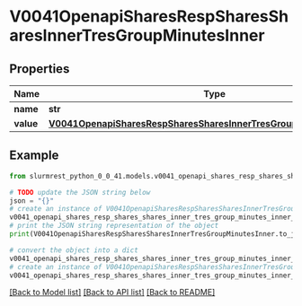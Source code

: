 # V0041OpenapiSharesRespSharesSharesInnerTresGroupMinutesInner


## Properties

Name | Type | Description | Notes
------------ | ------------- | ------------- | -------------
**name** | **str** | TRES name | [optional] 
**value** | [**V0041OpenapiSharesRespSharesSharesInnerTresGroupMinutesInnerValue**](V0041OpenapiSharesRespSharesSharesInnerTresGroupMinutesInnerValue.md) |  | [optional] 

## Example

```python
from slurmrest_python_0_0_41.models.v0041_openapi_shares_resp_shares_shares_inner_tres_group_minutes_inner import V0041OpenapiSharesRespSharesSharesInnerTresGroupMinutesInner

# TODO update the JSON string below
json = "{}"
# create an instance of V0041OpenapiSharesRespSharesSharesInnerTresGroupMinutesInner from a JSON string
v0041_openapi_shares_resp_shares_shares_inner_tres_group_minutes_inner_instance = V0041OpenapiSharesRespSharesSharesInnerTresGroupMinutesInner.from_json(json)
# print the JSON string representation of the object
print(V0041OpenapiSharesRespSharesSharesInnerTresGroupMinutesInner.to_json())

# convert the object into a dict
v0041_openapi_shares_resp_shares_shares_inner_tres_group_minutes_inner_dict = v0041_openapi_shares_resp_shares_shares_inner_tres_group_minutes_inner_instance.to_dict()
# create an instance of V0041OpenapiSharesRespSharesSharesInnerTresGroupMinutesInner from a dict
v0041_openapi_shares_resp_shares_shares_inner_tres_group_minutes_inner_from_dict = V0041OpenapiSharesRespSharesSharesInnerTresGroupMinutesInner.from_dict(v0041_openapi_shares_resp_shares_shares_inner_tres_group_minutes_inner_dict)
```
[[Back to Model list]](../README.md#documentation-for-models) [[Back to API list]](../README.md#documentation-for-api-endpoints) [[Back to README]](../README.md)


